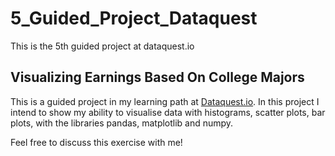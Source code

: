 # 5_Guided_Project_Dataquest
This is the 5th guided project at dataquest.io

## Visualizing Earnings Based On College Majors 

This is a guided project in my learning path at [Dataquest.io](dataquest.io). In this project I intend to show my ability to visualise data with histograms, scatter plots, bar plots, with the libraries pandas, matplotlib and numpy.

Feel free to discuss this exercise with me!
